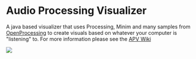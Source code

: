 # Audio Processing Visualizer

A java based visualizer that uses Processing, Minim and many samples from [OpenProcessing](https://www.openprocessing.org) to create visuals based on whatever your computer is "listening" to.  For more information please see the [APV Wiki](https://github.com/mimelator/apv/wiki)

<img src = "https://youtu.be/7dOPPxsBnUA"></img>

